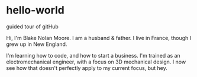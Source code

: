 # hello-world
guided tour of gitHub

Hi, I'm Blake Nolan Moore. 
I am a husband & father. 
I live in France, though I grew up in New England.

I'm learning how to code, and how to start a business. 
I'm trained as an electromechanical engineer, with a focus on 3D mechanical design.
I now see how that doesn't perfectly apply to my current focus, but hey. 
